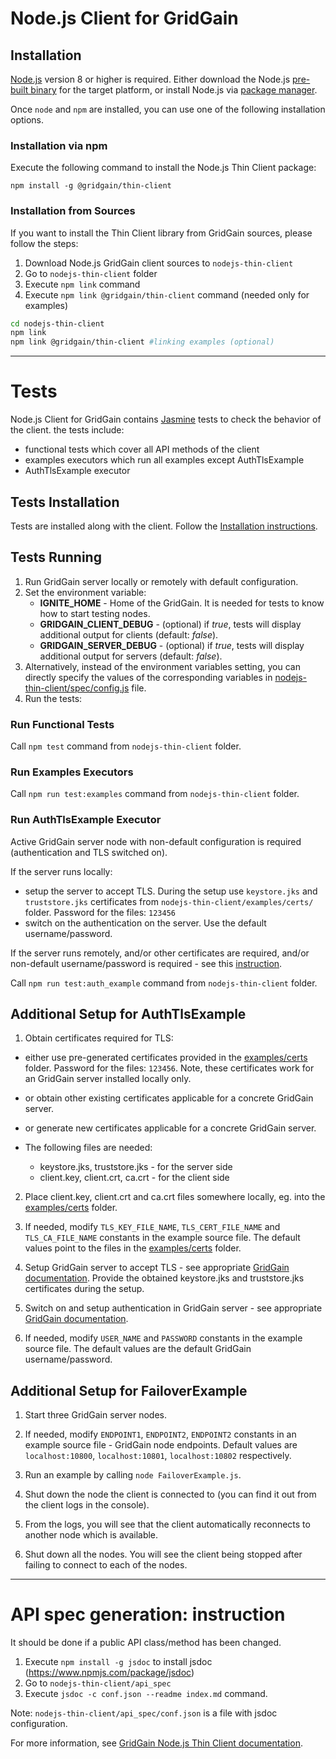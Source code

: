 # Node.js Client for GridGain #

## Installation ##

[Node.js](https://nodejs.org/en/) version 8 or higher is required. Either download the Node.js [pre-built binary](https://nodejs.org/en/download/) for the target platform, or install Node.js via [package manager](https://nodejs.org/en/download/package-manager).

Once `node` and `npm` are installed, you can use one of the following installation options.

### Installation via npm ###

Execute the following command to install the Node.js Thin Client package:

```
npm install -g @gridgain/thin-client
```

### Installation from Sources ###

If you want to install the Thin Client library from GridGain sources, please follow the steps:

1. Download Node.js GridGain client sources to `nodejs-thin-client`
2. Go to `nodejs-thin-client` folder
3. Execute `npm link` command
4. Execute `npm link @gridgain/thin-client` command (needed only for examples)

```bash
cd nodejs-thin-client
npm link
npm link @gridgain/thin-client #linking examples (optional)
```
---------------------------------------------------------------------

# Tests #

Node.js Client for GridGain contains [Jasmine](https://www.npmjs.com/package/jasmine) tests to check the behavior of the client. the tests include:
- functional tests which cover all API methods of the client
- examples executors which run all examples except AuthTlsExample
- AuthTlsExample executor

## Tests Installation ##

Tests are installed along with the client.
Follow the [Installation instructions](#installation).

## Tests Running ##

1. Run GridGain server locally or remotely with default configuration.
2. Set the environment variable:
    - **IGNITE_HOME** - Home of the GridGain. It is needed for tests to know how to start testing nodes.
    - **GRIDGAIN_CLIENT_DEBUG** - (optional) if *true*, tests will display additional output for clients (default: *false*).
    - **GRIDGAIN_SERVER_DEBUG** - (optional) if *true*, tests will display additional output for servers (default: *false*).
3. Alternatively, instead of the environment variables setting, you can directly specify the values of the corresponding variables in [nodejs-thin-client/spec/config.js](./spec/config.js) file.
4. Run the tests:

### Run Functional Tests ###

Call `npm test` command from `nodejs-thin-client` folder.

### Run Examples Executors ###

Call `npm run test:examples` command from `nodejs-thin-client` folder.

### Run AuthTlsExample Executor ###

Active GridGain server node with non-default configuration is required (authentication and TLS switched on).

If the server runs locally:
- setup the server to accept TLS. During the setup use `keystore.jks` and `truststore.jks` certificates from `nodejs-thin-client/examples/certs/` folder. Password for the files: `123456`
- switch on the authentication on the server. Use the default username/password.

If the server runs remotely, and/or other certificates are required, and/or non-default username/password is required - see this [instruction](#additional-setup-for-authtlsexample).

Call `npm run test:auth_example` command from `nodejs-thin-client` folder.

## Additional Setup for AuthTlsExample ##

1. Obtain certificates required for TLS:
  - either use pre-generated certificates provided in the [examples/certs](./examples/certs) folder. Password for the files: `123456`. Note, these certificates work for an GridGain server installed locally only.
  - or obtain other existing certificates applicable for a concrete GridGain server.
  - or generate new certificates applicable for a concrete GridGain server.

  - The following files are needed:
    - keystore.jks, truststore.jks - for the server side
    - client.key, client.crt, ca.crt - for the client side

2. Place client.key, client.crt and ca.crt files somewhere locally, eg. into the [examples/certs](./examples/certs) folder.

3. If needed, modify `TLS_KEY_FILE_NAME`, `TLS_CERT_FILE_NAME` and `TLS_CA_FILE_NAME` constants in the example source file. The default values point to the files in the [examples/certs](./examples/certs) folder.

4. Setup GridGain server to accept TLS - see appropriate [GridGain documentation](https://www.gridgain.com/docs/latest/developers-guide/thin-clients/getting-started-with-thin-clients#cluster-configuration). Provide the obtained keystore.jks and truststore.jks certificates during the setup.

5. Switch on and setup authentication in GridGain server - see appropriate [GridGain documentation](https://www.gridgain.com/docs/latest/developers-guide/thin-clients/getting-started-with-thin-clients#cluster-configuration).

6. If needed, modify `USER_NAME` and `PASSWORD` constants in the example source file. The default values are the default GridGain username/password.

## Additional Setup for FailoverExample ##

1. Start three GridGain server nodes.

2. If needed, modify `ENDPOINT1`, `ENDPOINT2`, `ENDPOINT2` constants in an example source file - GridGain node endpoints.
Default values are `localhost:10800`, `localhost:10801`, `localhost:10802` respectively.

2. Run an example by calling `node FailoverExample.js`. 

3. Shut down the node the client is connected to (you can find it out from the client logs in the console).

4. From the logs, you will see that the client automatically reconnects to another node which is available.

5. Shut down all the nodes. You will see the client being stopped after failing to connect to each of the nodes.

---------------------------------------------------------------------

# API spec generation: instruction #

It should be done if a public API class/method has been changed.
1. Execute `npm install -g jsdoc` to install jsdoc (https://www.npmjs.com/package/jsdoc)
2. Go to `nodejs-thin-client/api_spec`
3. Execute `jsdoc -c conf.json --readme index.md` command.

Note: `nodejs-thin-client/api_spec/conf.json` is a file with jsdoc configuration.

For more information, see [GridGain Node.js Thin Client documentation](https://www.gridgain.com/docs/latest/developers-guide/thin-clients/nodejs-thin-client).